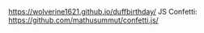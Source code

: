 https://wolverine1621.github.io/duffbirthday/
JS Confetti: https://github.com/mathusummut/confetti.js/
